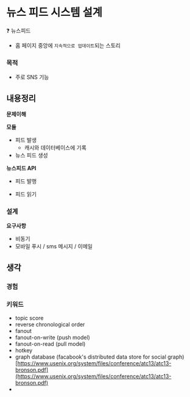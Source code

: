 # 뉴스 피드 시스템 설계

❓ 뉴스피드

- 홈 페이지 중앙에 `지속적으로 업데이트`되는 스토리

### 목적

- 주로 SNS 기능

## 내용정리

**문제이해**

**모듈**

- 피드 발생
  - 캐시와 데이터베이스에 기록
- 뉴스 피드 생성

**뉴스피드 API**

- 피드 발행

- 피드 읽기

### 설계

**요구사항**

- 비동기
- 모바일 푸시 / sms 메시지 / 이메일

## 생각

### 경험

### 키워드

- topic score
- reverse chronological order
- fanout
- fanout-on-write (push model)
- fanout-on-read (pull model)
- hotkey
- graph database (facabook's distributed data store for social graph)
  [https://www.usenix.org/system/files/conference/atc13/atc13-bronson.pdf](https://www.usenix.org/system/files/conference/atc13/atc13-bronson.pdf)
-
